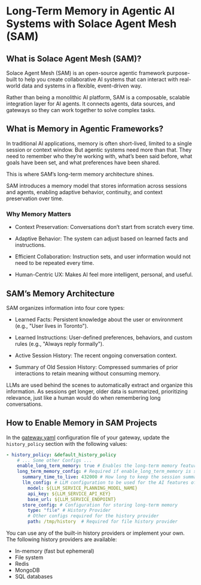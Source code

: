 # Long-Term Memory in Agentic AI Systems with Solace Agent Mesh (SAM) 

## What is Solace Agent Mesh (SAM)? 

Solace Agent Mesh (SAM) is an open-source agentic framework purpose-built to help you create collaborative AI systems that can interact with real-world data and systems in a flexible, event-driven way. 

Rather than being a monolithic AI platform, SAM is a composable, scalable integration layer for AI agents. It connects agents, data sources, and gateways so they can work together to solve complex tasks. 


## What is Memory in Agentic Frameworks? 

In traditional AI applications, memory is often short-lived, limited to a single session or context window. But agentic systems need more than that. They need to remember who they’re working with, what’s been said before, what goals have been set, and what preferences have been shared. 

This is where SAM’s long-term memory architecture shines. 

SAM introduces a memory model that stores information across sessions and agents, enabling adaptive behavior, continuity, and context preservation over time. 

### Why Memory Matters 

- Context Preservation: Conversations don’t start from scratch every time. 

- Adaptive Behavior: The system can adjust based on learned facts and instructions. 

- Efficient Collaboration: Instruction sets, and user information would not need to be repeated every time. 

- Human-Centric UX: Makes AI feel more intelligent, personal, and useful.


## SAM’s Memory Architecture 

SAM organizes information into four core types: 

- Learned Facts: Persistent knowledge about the user or environment (e.g., "User lives in Toronto"). 

- Learned Instructions: User-defined preferences, behaviors, and custom rules (e.g., "Always reply formally"). 

- Active Session History: The recent ongoing conversation context. 

- Summary of Old Session History: Compressed summaries of prior interactions to retain meaning without consuming memory. 

LLMs are used behind the scenes to automatically extract and organize this information. As sessions get longer, older data is summarized, prioritizing relevance, just like a human would do when remembering long conversations.


## How to Enable Memory in SAM Projects 

In the [gateway.yaml](./configs/gateways/rest_api/gateway.yaml) configuration file of your gateway, update the `history_policy` section with the following values: 

```yaml
- history_policy: &default_history_policy
    # ... Some other Configs ...
    enable_long_term_memory: true # Enables the long-term memory feature
    long_term_memory_config: # Required if enable_long_term_memory is set to true
      summary_time_to_live: 432000 # How long to keep the session summary before forgetting, default 5 Days in seconds
      llm_config: # LLM configuration to be used for the AI features of the long-term memory
        model: ${LLM_SERVICE_PLANNING_MODEL_NAME}
        api_key: ${LLM_SERVICE_API_KEY}
        base_url: ${LLM_SERVICE_ENDPOINT}
      store_config: # Configuration for storing long-term memory
        type: "file" # History Provider
        # Other configs required for the history provider
        path: /tmp/history  # Required for file history provider
```

You can use any of the built-in history providers or implement your own. The following history providers are available:
- In-memory (fast but ephemeral)
- File system
- Redis
- MongoDB
- SQL databases